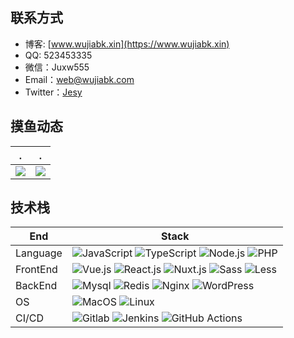 ## 联系方式

- 博客: [www.wujiabk.xin](https://www.wujiabk.xin)
- QQ: 523453335
- 微信：Juxw555
- Email：web@wujiabk.com
- Twitter：[Jesy](https://twitter.com/jesy555)

## 摸鱼动态

|.|.|
|---|---|
|<img src="https://github-readme-stats.vercel.app/api?username=wujiabk&show_icons=true&theme=vue" />|<img src="https://github-readme-stats.vercel.app/api/top-langs/?username=wujiabk&langs_count=10&layout=compact&theme=vue" />|

## 技术栈
|End|Stack|
|---|---|
|Language|<img alt="JavaScript" src="https://img.shields.io/badge/-JavaScript-F7DF1E?style=flat&logo=JavaScript&logoColor=white" /> <img alt="TypeScript" src="https://img.shields.io/badge/-TypeScript-3178C6?style=flat&logo=TypeScript&logoColor=white" /> <img alt="Node.js" src="https://img.shields.io/badge/-Node.js-339933?style=flat&logo=Node.js&logoColor=white" /> <img alt="PHP" src="https://img.shields.io/badge/-PHP-777BB4?style=flat&logo=php&logoColor=white" />|
|FrontEnd|<img alt="Vue.js" src="https://img.shields.io/badge/-Vue.js-4FC08D?style=flat&logo=Vue.js&logoColor=white" /> <img alt="React.js" src="https://img.shields.io/badge/-React.js-61dafb?style=flat&logo=React&logoColor=white" /> <img alt="Nuxt.js" src="https://img.shields.io/badge/-Nuxt.js-00C58E?style=flat&logo=Nuxt.js&logoColor=white" /> <img alt="Sass" src="https://img.shields.io/badge/-Sass-CC6699?style=flat&logo=Sass&logoColor=white" /> <img alt="Less" src="https://img.shields.io/badge/-Less-1D365D?style=flat&logo=Less&logoColor=white" />|
|BackEnd|<img alt="Mysql" src="https://img.shields.io/badge/-Mysql-4479A1?style=flat&logo=mysql&logoColor=white" /> <img alt="Redis" src="https://img.shields.io/badge/-Redis-DC382D?style=flat&logo=redis&logoColor=white" /> <img alt="Nginx" src="https://img.shields.io/badge/-Nginx-269539?style=flat&logo=nginx&logoColor=white" /> <img alt="WordPress" src="https://img.shields.io/badge/-WordPress-21759B?style=flat&logo=WordPress&logoColor=white" />|
|OS|<img alt="MacOS" src="https://img.shields.io/badge/-MacOS-000000?style=flat&logo=apple&logoColor=white" /> <img alt="Linux" src="https://img.shields.io/badge/-Linux-FCC624?style=flat&logo=linux&logoColor=white" />|
|CI/CD|<img alt="Gitlab" src="https://img.shields.io/badge/-CI/CD-CA121?style=flat&logo=Gitlab&logoColor=white" /> <img alt="Jenkins" src="https://img.shields.io/badge/-Jenkins-D24939?style=flat&logo=Jenkins&logoColor=white" /> <img alt="GitHub Actions" src="https://img.shields.io/badge/-GitHub Actions-2088FF?style=flat&logo=github-actions&logoColor=white" />|

